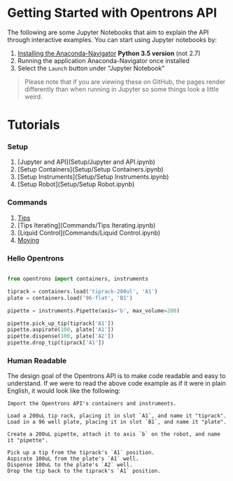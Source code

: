 # Getting Started with Opentrons API

The following are some Jupyter Notebooks that aim to explain the API through interactive examples. You can start using Jupyter notebooks by:

1. [Installing the Anaconda-Navigator](https://www.continuum.io/downloads) **Python 3.5 version** (not 2.7)
2. Running the application Anaconda-Navigator once installed
3. Select the `Launch` button under "Jupyter Notebook"

> Please note that if you are viewing these on GitHub, the pages render differently than when running in Jupyter so some things look a little weird.

# Tutorials

### Setup
1. [Jupyter and API](Setup/Jupyter and API.ipynb)
2. [Setup Containers](Setup/Setup Containers.ipynb)
3. [Setup Instruments](Setup/Setup Instruments.ipynb)
4. [Setup Robot](Setup/Setup Robot.ipynb)

### Commands
1. [Tips](Commands/Tips.ipynb)
2. [Tips Iterating](Commands/Tips Iterating.ipynb)
3. [Liquid Control](Commands/Liquid Control.ipynb)
4. [Moving](Commands/Moving.ipynb)

### Hello Opentrons

```python

from opentrons import containers, instruments

tiprack = containers.load('tiprack-200ul', 'A1')
plate = containers.load('96-flat', 'B1')

pipette = instruments.Pipette(axis='b', max_volume=200)

pipette.pick_up_tip(tiprack['A1'])
pipette.aspirate(100, plate['A1'])
pipette.dispense(100, plate['A2'])
pipette.drop_tip(tiprack['A1'])
```

### Human Readable

The design goal of the Opentrons API is to make code readable and easy to understand. If we were to read the above code example as if it were in plain English, it would look like the following:

```
Import the Opentrons API's containers and instruments.

Load a 200uL tip rack, placing it in slot `A1`, and name it "tiprack".
Load in a 96 well plate, placing it in slot `B1`, and name it "plate".

Create a 200uL pipette, attach it to axis `b` on the robot, and name it "pipette".

Pick up a tip from the tiprack's `A1` position.
Aspirate 100uL from the plate's `A1` well.
Dispense 100uL to the plate's `A2` well.
Drop the tip back to the tiprack's `A1` position.
```
